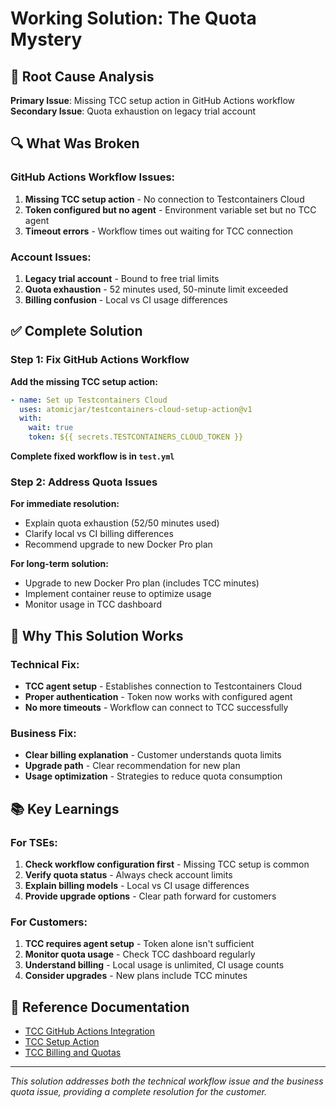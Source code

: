 # Working Solution: The Quota Mystery

## 🎯 Root Cause Analysis

**Primary Issue**: Missing TCC setup action in GitHub Actions workflow
**Secondary Issue**: Quota exhaustion on legacy trial account

## 🔍 What Was Broken

### GitHub Actions Workflow Issues:
1. **Missing TCC setup action** - No connection to Testcontainers Cloud
2. **Token configured but no agent** - Environment variable set but no TCC agent
3. **Timeout errors** - Workflow times out waiting for TCC connection

### Account Issues:
1. **Legacy trial account** - Bound to free trial limits
2. **Quota exhaustion** - 52 minutes used, 50-minute limit exceeded
3. **Billing confusion** - Local vs CI usage differences

## ✅ Complete Solution

### Step 1: Fix GitHub Actions Workflow

**Add the missing TCC setup action:**

```yaml
- name: Set up Testcontainers Cloud
  uses: atomicjar/testcontainers-cloud-setup-action@v1
  with:
    wait: true
    token: ${{ secrets.TESTCONTAINERS_CLOUD_TOKEN }}
```

**Complete fixed workflow is in `test.yml`**

### Step 2: Address Quota Issues

**For immediate resolution:**
- Explain quota exhaustion (52/50 minutes used)
- Clarify local vs CI billing differences
- Recommend upgrade to new Docker Pro plan

**For long-term solution:**
- Upgrade to new Docker Pro plan (includes TCC minutes)
- Implement container reuse to optimize usage
- Monitor usage in TCC dashboard

## 🎯 Why This Solution Works

### Technical Fix:
- **TCC agent setup** - Establishes connection to Testcontainers Cloud
- **Proper authentication** - Token now works with configured agent
- **No more timeouts** - Workflow can connect to TCC successfully

### Business Fix:
- **Clear billing explanation** - Customer understands quota limits
- **Upgrade path** - Clear recommendation for new plan
- **Usage optimization** - Strategies to reduce quota consumption

## 📚 Key Learnings

### For TSEs:
1. **Check workflow configuration first** - Missing TCC setup is common
2. **Verify quota status** - Always check account limits
3. **Explain billing models** - Local vs CI usage differences
4. **Provide upgrade options** - Clear path forward for customers

### For Customers:
1. **TCC requires agent setup** - Token alone isn't sufficient
2. **Monitor quota usage** - Check TCC dashboard regularly
3. **Understand billing** - Local usage is unlimited, CI usage counts
4. **Consider upgrades** - New plans include TCC minutes

## 🔗 Reference Documentation

- [TCC GitHub Actions Integration](https://testcontainers.com/cloud/docs/)
- [TCC Setup Action](https://testcontainers.com/cloud/docs/)
- [TCC Billing and Quotas](https://testcontainers.com/cloud/docs/)

---

*This solution addresses both the technical workflow issue and the business quota issue, providing a complete resolution for the customer.*
